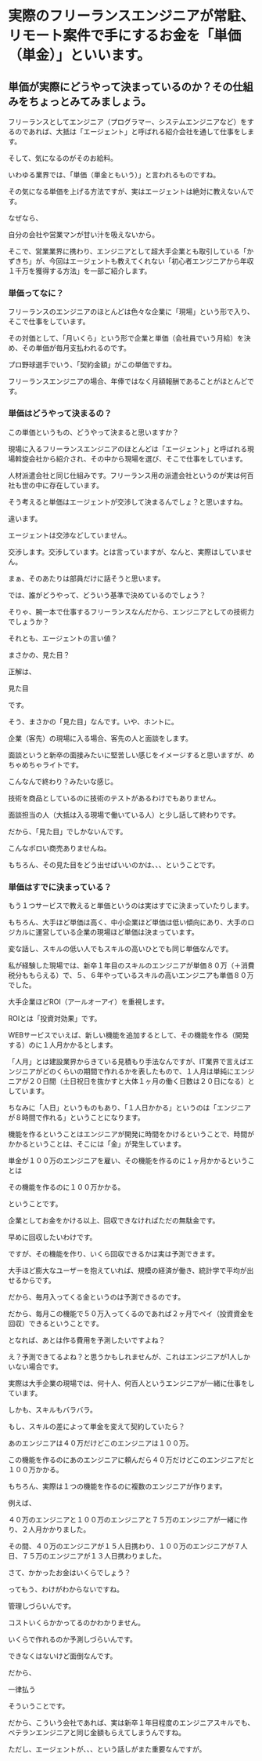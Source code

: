 # 実際のフリーランスエンジニアが常駐、リモート案件で手にするお金を「単価（単金）」といいます。
## 単価が実際にどうやって決まっているのか？その仕組みをちょっとみてみましょう。

フリーランスとしてエンジニア（プログラマー、システムエンジニアなど）をするのであれば、大抵は「エージェント」と呼ばれる紹介会社を通して仕事をします。

そして、気になるのがそのお給料。

いわゆる業界では、「単価（単金ともいう）」と言われるものですね。

その気になる単価を上げる方法ですが、実はエージェントは絶対に教えないんです。

なぜなら、

 

自分の会社や営業マンが甘い汁を吸えないから。

 

そこで、営業業界に携わり、エンジニアとして超大手企業とも取引している「かずきち」が、今回はエージェントも教えてくれない「初心者エンジニアから年収１千万を獲得する方法」を一部ご紹介します。

### 単価ってなに？
フリーランスのエンジニアのほとんどは色々な企業に「現場」という形で入り、そこで仕事をしています。

その対価として、「月いくら」という形で企業と単価（会社員でいう月給）を決め、その単価が毎月支払われるのです。

プロ野球選手でいう、「契約金額」がこの単価ですね。

フリーランスエンジニアの場合、年俸ではなく月額報酬であることがほとんどです。

### 単価はどうやって決まるの？
この単価というもの、どうやって決まると思いますか？

現場に入るフリーランスエンジニアのほとんどは「エージェント」と呼ばれる現場斡旋会社から紹介され、その中から現場を選び、そこで仕事をしています。

人材派遣会社と同じ仕組みです。フリーランス用の派遣会社というのが実は何百社も世の中に存在しています。

そう考えると単価はエージェントが交渉して決まるんでしょ？と思いますね。

 

違います。

 

エージェントは交渉などしていません。

 

交渉します。交渉しています。とは言っていますが、なんと、実際はしていません。

まぁ、そのあたりは部員だけに話そうと思います。

 

では、誰がどうやって、どういう基準で決めているのでしょう？

そりゃ、腕一本で仕事するフリーランスなんだから、エンジニアとしての技術力でしょうか？

それとも、エージェントの言い値？

まさかの、見た目？

 

正解は、

 

見た目

 

です。

そう、まさかの「見た目」なんです。いや、ホントに。

 

企業（客先）の現場に入る場合、客先の人と面談をします。

面談というと新卒の面接みたいに堅苦しい感じをイメージすると思いますが、めちゃめちゃライトです。

こんなんで終わり？みたいな感じ。

技術を商品としているのに技術のテストがあるわけでもありません。

面談担当の人（大抵は入る現場で働いている人）と少し話して終わりです。

だから、「見た目」でしかないんです。

 

こんなボロい商売ありませんね。

もちろん、その見た目をどう出せばいいのかは、、、ということです。


### 単価はすでに決まっている？
もう１つサービスで教えると単価というのは実はすでに決まっていたりします。

もちろん、大手ほど単価は高く、中小企業ほど単価は低い傾向にあり、大手のロジカルに運営している企業の現場ほど単価は決まっています。

変な話し、スキルの低い人でもスキルの高いひとでも同じ単価なんです。

私が経験した現場では、新卒１年目のスキルのエンジニアが単価８０万（＋消費税分ももらえる）で、５、６年やっているスキルの高いエンジニアも単価８０万でした。

大手企業ほどROI（アールオーアイ）を重視します。

ROIとは「投資対効果」です。

 

WEBサービスでいえば、新しい機能を追加するとして、その機能を作る（開発する）のに１人月かかるとします。

「人月」とは建設業界からきている見積もり手法なんですが、IT業界で言えばエンジニアがどのくらいの期間で作れるかを表したもので、１人月は単純にエンジニアが２０日間（土日祝日を抜かすと大体１ヶ月の働く日数は２０日になる）としています。

 

ちなみに「人日」というものもあり、「１人日かかる」というのは「エンジニアが８時間で作れる」ということになります。

 

機能を作るということはエンジニアが開発に時間をかけるということで、時間がかかるということは、そこには「金」が発生しています。

単金が１００万のエンジニアを雇い、その機能を作るのに１ヶ月かかるということは

 

その機能を作るのに１００万かかる。

 

ということです。

企業としてお金をかける以上、回収できなければただの無駄金です。

早めに回収したいわけです。

ですが、その機能を作り、いくら回収できるかは実は予測できます。

大手ほど膨大なユーザーを抱えていれば、規模の経済が働き、統計学で平均が出せるからです。

だから、毎月入ってくる金というのは予測できるのです。

だから、毎月この機能で５０万入ってくるのであれば２ヶ月でペイ（投資資金を回収）できるということです。

 

となれば、あとは作る費用を予測したいですよね？

え？予測できてるよね？と思うかもしれませんが、これはエンジニアが1人しかいない場合です。

実際は大手企業の現場では、何十人、何百人というエンジニアが一緒に仕事をしています。

しかも、スキルもバラバラ。

 

もし、スキルの差によって単金を変えて契約していたら？

あのエンジニアは４０万だけどこのエンジニアは１００万。

この機能を作るのにあのエンジニアに頼んだら４０万だけどこのエンジニアだと１００万かかる。

もちろん、実際は１つの機能を作るのに複数のエンジニアが作ります。

 

例えば、

４０万のエンジニアと１００万のエンジニアと７５万のエンジニアが一緒に作り、２人月かかりました。

その間、４０万のエンジニアが１５人日携わり、１００万のエンジニアが７人日、７５万のエンジニアが１３人日携わりました。

さて、かかったお金はいくらでしょう？

 

ってもう、わけがわからないですね。

管理しづらいんです。

コストいくらかかってるのかわかりません。

いくらで作れるのか予測しづらいんです。

できなくはないけど面倒なんです。

 

だから、

 

一律払う

 

そういうことです。

だから、こういう会社であれば、実は新卒１年目程度のエンジニアスキルでも、ベテランエンジニアと同じ金額もらえてしまうんですね。

 

ただし、エージェントが、、、という話しがまた重要なんですが。
